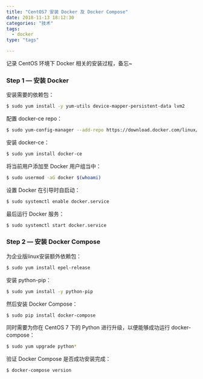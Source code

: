 ```yaml
---
title: "CentOS7 安装 Docker 及 Docker Compose"
date: 2018-11-13 18:12:30
categories: "技术" 
tags: 
  - docker
type: "tags"

---
```


记录 CentOS 环境下 Docker 相关的安装过程，备忘~

<!--more-->

### Step 1 — 安装 Docker

安装需要的依赖包：
``` bash
$ sudo yum install -y yum-utils device-mapper-persistent-data lvm2
```

配置 docker-ce repo：
``` bash
$ sudo yum-config-manager --add-repo https://download.docker.com/linux/centos/docker-ce.repo
```

安装 docker-ce：
``` bash
$ sudo yum install docker-ce
```

将当前用户添加至 Docker 用户组当中：
``` bash
$ sudo usermod -aG docker $(whoami)
```

设置 Docker 在引导时自启动：
``` bash
$ sudo systemctl enable docker.service
```

最后运行 Docker 服务：
``` bash
$ sudo systemctl start docker.service
```


### Step 2 — 安装 Docker Compose

为企业版linux安装额外依赖包：
``` bash
$ sudo yum install epel-release
```

安装 python-pip：
``` bash
$ sudo yum install -y python-pip
```

然后安装 Docker Compose：
``` bash
$ sudo pip install docker-compose
```

同时需要为你在 CentOS 7 下的 Python 进行升级，以便能够成功运行 docker-compose：
``` bash
$ sudo yum upgrade python*
```

验证 Docker Compose 是否成功安装完成：
``` bash
$ docker-compose version
```
